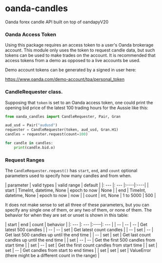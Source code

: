 # oanda-candles
Oanda forex candle API built on top of oandapyV20

### Oanda Access Token
Using this package requires an access token to a user's
Oanda brokerage account. This module only uses the token to
request candle data, but such tokens can be used to make
trades on the account. It is recommended that access
tokens from a demo as opposed to a live accounts be used.
 
Demo account tokens can be generated by a signed in user here:

https://www.oanda.com/demo-account/tpa/personal_token


### CandleRequester class.
Supposing that `token` is set to an Oanda access token, one could print
the opening bid price of the latest 100 trading hours for the Aussie like this: 

```python
from oanda_candles import CandleRequester, Pair, Gran

aud_usd = Pair("audusd")
requester = CandleRequester(token, aud_usd, Gran.H1)
candles = requester.request(count=100)

for candle in candles:
    print(candle.bid.o)
```



### Request Ranges
The `CandleRequester.request()` has `start`, `end`, and `count`
optional parameters used to specify how many candles and from when.

| parameter | valid types | valid range | default |
|: --- |: --- |:----|:----|
| start | TimeInt, datetime, None | epoch to now | None |
| end | TimeInt, datetime, None | epoch to now | now | 
| count | int, None | 1 to 5000 | 500 |

It does not make sense to set all three of these parameters, but you can
specify any single one of them, or any two of them, or none of them.
The behavior for when they are set or unset is shown in this table:


| start | end | count | behavior |
|: --- |: --- |:----|: --- |
| -- | -- | -- | Get latest 500 candles |
| -- | -- | set | Get latest count candles |
| -- | set | -- | Get last 500 candles up until the end time |
| -- | set | set | Get last count candles up until the end time | 
| set | -- | -- | Get the first 500 candles from start time | 
| set | -- | set | Get the first count candles from start time |
| set | set | -- | Get candles from start to end times | 
| set | set | set | ValueError (there might be a different count in the range) | 
